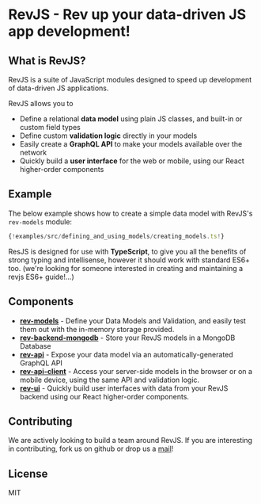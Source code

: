 # RevJS - Rev up your data-driven JS app development!

## What is RevJS?

RevJS is a suite of JavaScript modules designed to speed up development of
data-driven JS applications.

RevJS allows you to

 * Define a relational **data model** using plain JS classes, and built-in or custom field types
 * Define custom **validation logic** directly in your models
 * Easily create a **GraphQL API** to make your models available over the network
 * Quickly build a **user interface** for the web or mobile, using our React higher-order components

## Example

The below example shows how to create a simple data model with RevJS's `rev-models` module:

```ts
{!examples/src/defining_and_using_models/creating_models.ts!}
```

ResJS is designed for use with **TypeScript**, to give you all the
benefits of strong typing and intellisense, however it should work with
standard ES6+ too. (we're looking for someone interested in creating and
maintaining a revjs ES6+ guide!...)

## Components

 * **[rev-models](components/rev-models.md)** - Define your Data Models and Validation,
   and easily test them out with the in-memory storage provided.
 * **[rev-backend-mongodb](components/rev-backend-mongodb.md)** - Store your RevJS models in a MongoDB Database
 * **[rev-api](components/rev-api.md)** - Expose your data model via an automatically-generated GraphQL API
 * **[rev-api-client](components/rev-api-client.md)** - Access your server-side models
   in the browser or on a mobile device, using the same API and validation logic.
 * **[rev-ui](components/rev-ui.md)** - Quickly build user interfaces with data from your RevJS backend using our
  React higher-order components.

## Contributing

We are actively looking to build a team around RevJS. If you are interesting in
contributing, fork us on github or drop us a
[mail](mailto:russ@russellbriggs.co)!

## License

MIT
